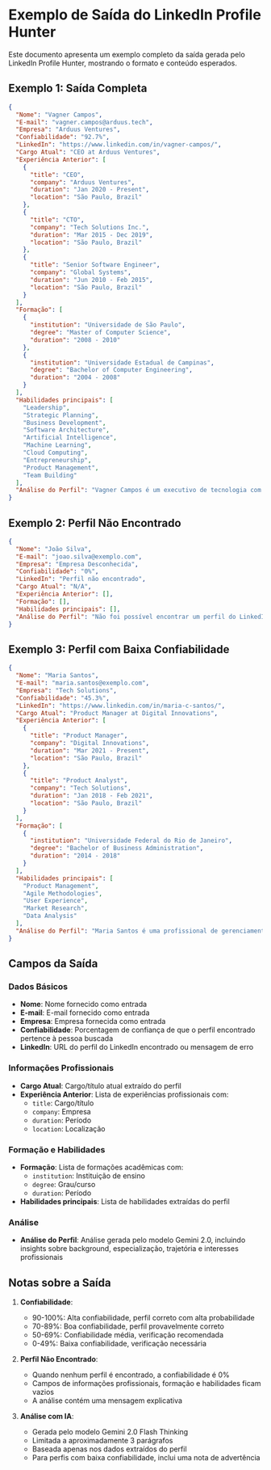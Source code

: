 # Exemplo de Saída do LinkedIn Profile Hunter

Este documento apresenta um exemplo completo da saída gerada pelo LinkedIn Profile Hunter, mostrando o formato e conteúdo esperados.

## Exemplo 1: Saída Completa

```json
{
  "Nome": "Vagner Campos",
  "E-mail": "vagner.campos@arduus.tech",
  "Empresa": "Arduus Ventures",
  "Confiabilidade": "92.7%",
  "LinkedIn": "https://www.linkedin.com/in/vagner-campos/",
  "Cargo Atual": "CEO at Arduus Ventures",
  "Experiência Anterior": [
    {
      "title": "CEO",
      "company": "Arduus Ventures",
      "duration": "Jan 2020 - Present",
      "location": "São Paulo, Brazil"
    },
    {
      "title": "CTO",
      "company": "Tech Solutions Inc.",
      "duration": "Mar 2015 - Dec 2019",
      "location": "São Paulo, Brazil"
    },
    {
      "title": "Senior Software Engineer",
      "company": "Global Systems",
      "duration": "Jun 2010 - Feb 2015",
      "location": "São Paulo, Brazil"
    }
  ],
  "Formação": [
    {
      "institution": "Universidade de São Paulo",
      "degree": "Master of Computer Science",
      "duration": "2008 - 2010"
    },
    {
      "institution": "Universidade Estadual de Campinas",
      "degree": "Bachelor of Computer Engineering",
      "duration": "2004 - 2008"
    }
  ],
  "Habilidades principais": [
    "Leadership",
    "Strategic Planning",
    "Business Development",
    "Software Architecture",
    "Artificial Intelligence",
    "Machine Learning",
    "Cloud Computing",
    "Entrepreneurship",
    "Product Management",
    "Team Building"
  ],
  "Análise do Perfil": "Vagner Campos é um executivo de tecnologia com uma sólida trajetória que combina expertise técnica e liderança empresarial. Como CEO da Arduus Ventures, ele aplica sua formação em Ciência da Computação e experiência anterior como CTO para liderar iniciativas estratégicas em tecnologia e inovação. Sua progressão de carreira demonstra uma evolução consistente de posições técnicas para funções de liderança executiva.\n\nSua formação acadêmica em instituições de prestígio como USP e Unicamp, aliada à experiência prática em engenharia de software e arquitetura, fornece uma base sólida para sua atuação atual. O conjunto de habilidades que combina competências técnicas (IA, Machine Learning, Computação em Nuvem) com habilidades de gestão (Liderança, Planejamento Estratégico, Desenvolvimento de Negócios) indica um perfil versátil e equilibrado.\n\nSeu foco em empreendedorismo e gestão de produtos sugere que Vagner está envolvido não apenas com aspectos tecnológicos, mas também com a visão estratégica e o crescimento de negócios. A experiência consistente em empresas de tecnologia, culminando na posição atual de CEO, demonstra sua capacidade de liderar equipes e iniciativas de transformação digital."
}
```

## Exemplo 2: Perfil Não Encontrado

```json
{
  "Nome": "João Silva",
  "E-mail": "joao.silva@exemplo.com",
  "Empresa": "Empresa Desconhecida",
  "Confiabilidade": "0%",
  "LinkedIn": "Perfil não encontrado",
  "Cargo Atual": "N/A",
  "Experiência Anterior": [],
  "Formação": [],
  "Habilidades principais": [],
  "Análise do Perfil": "Não foi possível encontrar um perfil do LinkedIn correspondente aos dados fornecidos. Verifique se as informações estão corretas ou tente fornecer dados adicionais para melhorar a busca."
}
```

## Exemplo 3: Perfil com Baixa Confiabilidade

```json
{
  "Nome": "Maria Santos",
  "E-mail": "maria.santos@exemplo.com",
  "Empresa": "Tech Solutions",
  "Confiabilidade": "45.3%",
  "LinkedIn": "https://www.linkedin.com/in/maria-c-santos/",
  "Cargo Atual": "Product Manager at Digital Innovations",
  "Experiência Anterior": [
    {
      "title": "Product Manager",
      "company": "Digital Innovations",
      "duration": "Mar 2021 - Present",
      "location": "São Paulo, Brazil"
    },
    {
      "title": "Product Analyst",
      "company": "Tech Solutions",
      "duration": "Jan 2018 - Feb 2021",
      "location": "São Paulo, Brazil"
    }
  ],
  "Formação": [
    {
      "institution": "Universidade Federal do Rio de Janeiro",
      "degree": "Bachelor of Business Administration",
      "duration": "2014 - 2018"
    }
  ],
  "Habilidades principais": [
    "Product Management",
    "Agile Methodologies",
    "User Experience",
    "Market Research",
    "Data Analysis"
  ],
  "Análise do Perfil": "Maria Santos é uma profissional de gerenciamento de produtos com experiência em empresas de tecnologia. Atualmente atua como Product Manager na Digital Innovations, tendo anteriormente trabalhado como Product Analyst na Tech Solutions, o que demonstra uma progressão natural em sua carreira na área de produtos.\n\nSua formação em Administração de Empresas pela UFRJ fornece uma base sólida para sua atuação em funções que exigem compreensão de negócios e estratégia. Suas habilidades principais estão alinhadas com as competências esperadas para um gerente de produtos, incluindo metodologias ágeis, experiência do usuário e análise de dados.\n\nNOTA: Este perfil foi identificado com baixa confiabilidade (45.3%) devido a discrepâncias entre os dados fornecidos e as informações encontradas no perfil. A empresa atual não corresponde à informada, e existem variações no nome completo. Recomenda-se verificar se este é realmente o perfil correto da pessoa buscada."
}
```

## Campos da Saída

### Dados Básicos
- **Nome**: Nome fornecido como entrada
- **E-mail**: E-mail fornecido como entrada
- **Empresa**: Empresa fornecida como entrada
- **Confiabilidade**: Porcentagem de confiança de que o perfil encontrado pertence à pessoa buscada
- **LinkedIn**: URL do perfil do LinkedIn encontrado ou mensagem de erro

### Informações Profissionais
- **Cargo Atual**: Cargo/título atual extraído do perfil
- **Experiência Anterior**: Lista de experiências profissionais com:
  - `title`: Cargo/título
  - `company`: Empresa
  - `duration`: Período
  - `location`: Localização

### Formação e Habilidades
- **Formação**: Lista de formações acadêmicas com:
  - `institution`: Instituição de ensino
  - `degree`: Grau/curso
  - `duration`: Período
- **Habilidades principais**: Lista de habilidades extraídas do perfil

### Análise
- **Análise do Perfil**: Análise gerada pelo modelo Gemini 2.0, incluindo insights sobre background, especialização, trajetória e interesses profissionais

## Notas sobre a Saída

1. **Confiabilidade**:
   - 90-100%: Alta confiabilidade, perfil correto com alta probabilidade
   - 70-89%: Boa confiabilidade, perfil provavelmente correto
   - 50-69%: Confiabilidade média, verificação recomendada
   - 0-49%: Baixa confiabilidade, verificação necessária

2. **Perfil Não Encontrado**:
   - Quando nenhum perfil é encontrado, a confiabilidade é 0%
   - Campos de informações profissionais, formação e habilidades ficam vazios
   - A análise contém uma mensagem explicativa

3. **Análise com IA**:
   - Gerada pelo modelo Gemini 2.0 Flash Thinking
   - Limitada a aproximadamente 3 parágrafos
   - Baseada apenas nos dados extraídos do perfil
   - Para perfis com baixa confiabilidade, inclui uma nota de advertência
